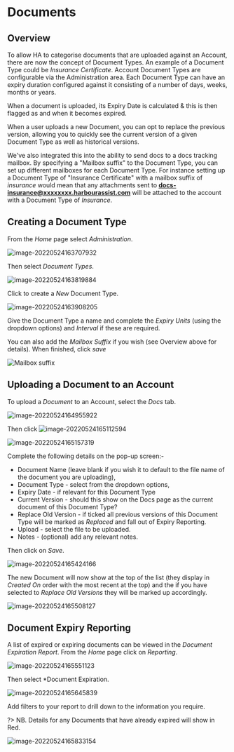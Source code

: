 # Documents

## Overview

To allow HA to categorise documents that are uploaded against an Account, there are now the concept of Document Types.  An example of a Document Type could be *Insurance Certificate*.  Account Document Types are configurable via the Administration area.  Each Document Type can have an expiry duration configured against it consisting of a number of days, weeks, months or years.  

When a document is uploaded, its Expiry Date is calculated & this is then flagged as and when it becomes expired.  

When a user uploads a new Document, you can opt to replace the previous version, allowing you to quickly see the current version of a given Document Type as well as historical versions.

We've also integrated this into the ability to send docs to a docs tracking mailbox.  By specifying a "Mailbox suffix" to the Document Type, you can set up different mailboxes for each Document Type.  For instance setting up a Document Type of "Insurance Certificate" with a mailbox suffix of *insurance* would mean that any attachments sent to **docs-insurance@xxxxxxxx.harbourassist.com** will be attached to the account with a Document Type of *Insurance*.

## Creating a Document Type

From the *Home* page select *Administration*.

![image-20220524163707932](image-20220524163707932.png)

Then select *Document Types*.

![image-20220524163819884](image-20220524163819884.png)

Click to create a *New* Document Type.

![image-20220524163908205](image-20220524163908205.png)

Give the Document Type a name and complete the *Expiry Units* (using the dropdown options) and *Interval* if these are required.  

You can also add the *Mailbox Suffix* if you wish (see Overview above for details). When finished, click *save*

![Mailbox suffix](Mailbox%20suffix.png)

## Uploading a Document to an Account

To upload a *Document* to an Account, select the *Docs* tab.

![image-20220524164955922](image-20220524164955922.png)

Then click ![image-20220524165112594](image-20220524165112594.png)

![image-20220524165157319](image-20220524165157319.png)

Complete the following details on the pop-up screen:-

- Document Name (leave blank if you wish it to default to the file name of the document you are uploading),
- Document Type - select from the dropdown options,
- Expiry Date - if relevant for this Document Type
- Current Version - should this show on the Docs page as the current document of this Document Type?
- Replace Old Version - if ticked all previous versions of this Document Type will be marked as *Replaced* and fall out of Expiry Reporting.
- Upload - select the file to be uploaded.
- Notes - (optional) add any relevant notes.

Then click on *Save*.

![image-20220524165424166](image-20220524165424166.png)

The new Document will now show at the top of the list (they display in *Created On* order with the most recent at the top) and the if you have selected to *Replace Old Versions* they will be marked up accordingly.

![image-20220524165508127](image-20220524165508127.png)

## Document Expiry Reporting

A list of expired or expiring documents can be viewed in the *Document Expiration Report*.  From the *Home* page click on *Reporting*.

![image-20220524165551123](image-20220524165551123.png)

Then select *Document Expiration.

![image-20220524165645839](image-20220524165645839.png)

Add filters to your report to drill down to the information you require.

?> NB. Details for any Documents that have already expired will show in Red.

![image-20220524165833154](image-20220524165833154.png)